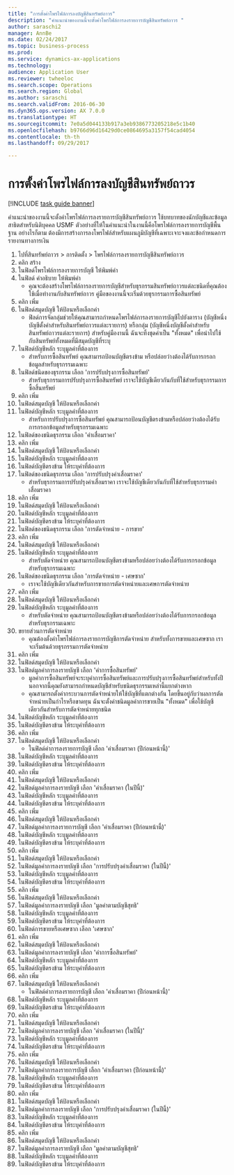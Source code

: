 ```yaml
--- 
title: "การตั้งค่าโพรไฟล์การลงบัญชีสินทรัพย์ถาวร"
description: "คำแนะนำของงานนี้จะตั้งค่าโพรไฟล์การลงรายการบัญชีสินทรัพย์ถาวร "
author: saraschi2
manager: AnnBe
ms.date: 02/24/2017
ms.topic: business-process
ms.prod: 
ms.service: dynamics-ax-applications
ms.technology: 
audience: Application User
ms.reviewer: twheeloc
ms.search.scope: Operations
ms.search.region: Global
ms.author: saraschi
ms.search.validFrom: 2016-06-30
ms.dyn365.ops.version: AX 7.0.0
ms.translationtype: HT
ms.sourcegitcommit: 7e0a5d044133b917a3eb9386773205218e5c1b40
ms.openlocfilehash: b9766d96d16429d0ce0864695a3157f54cad4054
ms.contentlocale: th-th
ms.lasthandoff: 09/29/2017

---
```

# <a name="set-up-fixed-asset-posting-profiles"></a>การตั้งค่าโพรไฟล์การลงบัญชีสินทรัพย์ถาวร

[!INCLUDE [task guide banner](../../includes/task-guide-banner.md)]

คำแนะนำของงานนี้จะตั้งค่าโพรไฟล์การลงรายการบัญชีสินทรัพย์ถาวร   ใช้บทบาทของนักบัญชีและข้อมูลสาธิตสำหรับนิติบุคคล USMF  ตัวอย่างที่ให้ในคำแนะนำในงานนี้คือโพรไฟล์การลงรายการบัญชีพื้นฐาน อย่างไรก็ตาม ต้องมีการสร้างการลงโพรไฟล์สำหรับแผนภูมิบัญชีที่เฉพาะเจาะจงและข้อกำหนดการรายงานทางการเงิน

1. ไปที่สินทรัพย์ถาวร > การติดตั้ง > โพรไฟล์การลงรายการบัญชีสินทรัพย์ถาวร
2. คลิก สร้าง
3. ในฟิลด์โพรไฟล์การลงรายการบัญชี ให้พิมพ์ค่า
4. ในฟิลด์ คำอธิบาย ให้พิมพ์ค่า
    * คุณจะต้องสร้างโพรไฟล์การลงรายการบัญชีสำหรับธุรกรรมสินทรัพย์ถาวรแต่ละชนิดที่คุณต้องใช้เมื่อทำงานกับสินทรัพย์ถาวร   คู่มือของงานนี้จะเริ่มด้วยธุรกรรมการซื้อสินทรัพย์  
5. คลิก เพิ่ม
6. ในฟิลด์สมุดบัญชี ให้ป้อนหรือเลือกค่า
    * ฟิลด์การจัดกลุ่มช่วยให้คุณสามารถกำหนดโพรไฟล์การลงรายการบัญชีไปยังตาราง (บัญชีหนึ่งบัญชีตั้งค่าสำหรับสินทรัพย์ถาวรแต่ละรายการ) หรือกลุ่ม (บัญชีหนึ่งบัญชีตั้งค่าสำหรับสินทรัพย์ถาวรแต่ละรายการ)  สำหรับคู่มืองานนี้ ฉันจะทิ้งชุดค่าเป็น "ทั้งหมด" เพื่อนำไปใช้กับสินทรัพย์ทั้งหมดที่มีสมุดบัญชีที่ระบุ  
7. ในฟิลด์บัญชีหลัก ระบุมูลค่าที่ต้องการ
    * สำหรับการซื้อสินทรัพย์ คุณสามารถป้อนบัญชีตรงข้าม หรือปล่อยว่างต้องได้รับการกรอกข้อมูลสำหรับธุรกรรมเฉพาะ    
8. ในฟิลด์ชนิดของธุรกรรม เลือก 'การปรับปรุงการซื้อสินทรัพย์'
    * สำหรับธุรกรรมการปรับปรุงการซื้อสินทรัพย์ เราจะใช้บัญชีเดียวกันกับที่ใช้สำหรับธุรกรรมการซื้อสิ้นทรัพย์  
9. คลิก เพิ่ม
10. ในฟิลด์สมุดบัญชี ให้ป้อนหรือเลือกค่า
11. ในฟิลด์บัญชีหลัก ระบุมูลค่าที่ต้องการ
    * สำหรับการปรับปรุงการซื้อสินทรัพย์ คุณสามารถป้อนบัญชีตรงข้ามหรือปล่อยว่างต้องได้รับการกรอกข้อมูลสำหรับธุรกรรมเฉพาะ    
12. ในฟิลด์ของชนิดธุรกรรม เลือก 'ค่าเสื่อมราคา'
13. คลิก เพิ่ม
14. ในฟิลด์สมุดบัญชี ให้ป้อนหรือเลือกค่า
15. ในฟิลด์บัญชีหลัก ระบุมูลค่าที่ต้องการ
16. ในฟิลด์บัญชีตรงข้าม ให้ระบุค่าที่ต้องการ
17. ในฟิลด์ของชนิดธุรกรรม เลือก 'การปรับปรุงค่าเสื่อมราคา'
    * สำหรับธุรกรรมการปรับปรุงค่าเสื่อมราคา เราจะใช้บัญชีเดียวกันกับที่ใช้สำหรับธุรกรรมค่าเสื่อมราคา  
18. คลิก เพิ่ม
19. ในฟิลด์สมุดบัญชี ให้ป้อนหรือเลือกค่า
20. ในฟิลด์บัญชีหลัก ระบุมูลค่าที่ต้องการ
21. ในฟิลด์บัญชีตรงข้าม ให้ระบุค่าที่ต้องการ
22. ในฟิลด์ของชนิดธุรกรรม เลือก 'การตัดจำหน่าย - การขาย'
23. คลิก เพิ่ม
24. ในฟิลด์สมุดบัญชี ให้ป้อนหรือเลือกค่า
25. ในฟิลด์บัญชีหลัก ระบุมูลค่าที่ต้องการ
    * สำหรับตัดจำหน่าย คุณสามารถป้อนบัญชีตรงข้ามหรือปล่อยว่างต้องได้รับการกรอกข้อมูลสำหรับธุรกรรมเฉพาะ  
26. ในฟิลด์ของชนิดธุรกรรม เลือก 'การตัดจำหน่าย - เศษซาก'
    * เราจะใช้บัญชีเดียวกันสำหรับการขายการตัดจำหน่ายและเศษการตัดจำหน่าย  
27. คลิก เพิ่ม
28. ในฟิลด์สมุดบัญชี ให้ป้อนหรือเลือกค่า
29. ในฟิลด์บัญชีหลัก ระบุมูลค่าที่ต้องการ
    * สำหรับตัดจำหน่าย คุณสามารถป้อนบัญชีตรงข้ามหรือปล่อยว่างต้องได้รับการกรอกข้อมูลสำหรับธุรกรรมเฉพาะ  
30. ขยายส่วนการตัดจำหน่าย
    * คุณต้องตั้งค่าโพรไฟล์การลงรายการบัญชีการตัดจำหน่าย สำหรับทั้งการขายและเศษซาก  เราจะเริ่มต้นด้วยธุรกรรมการตัดจำหน่าย  
31. คลิก เพิ่ม
32. ในฟิลด์สมุดบัญชี ให้ป้อนหรือเลือกค่า
33. ในฟิลด์มูลค่าการลงรายบัญชี เลือก 'ค่าการซื้อสินทรัพย์'
    * มูลค่าการซื้อสินทรัพย์จะระบุค่าการซื้อสินทรัพย์และการปรับปรุงการซื้อสินทรัพย์สำหรับทั้งปี   นอกจากนี้คุณยังสามารถกำหนดบัญชีสำหรับชนิดธุรกรรมเหล่านี้แยกต่างหาก  
    * คุณสามารถตั้งค่ากระบวนการตัดจำหน่ายให้ใช้บัญชีที่แตกต่างกัน โดยขึ้นอยู่กับว่าผลการตัดจำหน่ายเป็นกำไรหรือขาดทุน   ฉันจะตั้งค่าชนิดมูลค่าการขายเป็น "ทั้งหมด" เพื่อใช้บัญชีเดียวกันสำหรับการตัดจำหน่ายทุกชนิด  
34. ในฟิลด์บัญชีหลัก ระบุมูลค่าที่ต้องการ
35. ในฟิลด์บัญชีตรงข้าม ให้ระบุค่าที่ต้องการ
36. คลิก เพิ่ม
37. ในฟิลด์สมุดบัญชี ให้ป้อนหรือเลือกค่า
    * ในฟิลด์ค่าการลงรายการบัญชี เลือก 'ค่าเสื่อมราคา (ปีก่อนหน้านี้)'  
38. ในฟิลด์บัญชีหลัก ระบุมูลค่าที่ต้องการ
39. ในฟิลด์บัญชีตรงข้าม ให้ระบุค่าที่ต้องการ
40. คลิก เพิ่ม
41. ในฟิลด์สมุดบัญชี ให้ป้อนหรือเลือกค่า
42. ในฟิลด์มูลค่าการลงรายบัญชี เลือก 'ค่าเสื่อมราคา (ในปีนี้)'
43. ในฟิลด์บัญชีหลัก ระบุมูลค่าที่ต้องการ
44. ในฟิลด์บัญชีตรงข้าม ให้ระบุค่าที่ต้องการ
45. คลิก เพิ่ม
46. ในฟิลด์สมุดบัญชี ให้ป้อนหรือเลือกค่า
47. ในฟิลด์มูลค่าการลงรายการบัญชี เลือก 'ค่าเสื่อมราคา (ปีก่อนหน้านี้)'
48. ในฟิลด์บัญชีหลัก ระบุมูลค่าที่ต้องการ
49. ในฟิลด์บัญชีตรงข้าม ให้ระบุค่าที่ต้องการ
50. คลิก เพิ่ม
51. ในฟิลด์สมุดบัญชี ให้ป้อนหรือเลือกค่า
52. ในฟิลด์มูลค่าการลงรายบัญชี เลือก 'การปรับปรุงค่าเสื่อมราคา (ในปีนี้)'
53. ในฟิลด์บัญชีหลัก ระบุมูลค่าที่ต้องการ
54. ในฟิลด์บัญชีตรงข้าม ให้ระบุค่าที่ต้องการ
55. คลิก เพิ่ม
56. ในฟิลด์สมุดบัญชี ให้ป้อนหรือเลือกค่า
57. ในฟิลด์มูลค่าการลงรายบัญชี เลือก 'มูลค่าตามบัญชีสุทธิ'
58. ในฟิลด์บัญชีหลัก ระบุมูลค่าที่ต้องการ
59. ในฟิลด์บัญชีตรงข้าม ให้ระบุค่าที่ต้องการ
60. ในฟิลด์การขายหรือเศษซาก เลือก 'เศษซาก'
61. คลิก เพิ่ม
62. ในฟิลด์สมุดบัญชี ให้ป้อนหรือเลือกค่า
63. ในฟิลด์มูลค่าการลงรายบัญชี เลือก 'ค่าการซื้อสินทรัพย์'
64. ในฟิลด์บัญชีหลัก ระบุมูลค่าที่ต้องการ
65. ในฟิลด์บัญชีตรงข้าม ให้ระบุค่าที่ต้องการ
66. คลิก เพิ่ม
67. ในฟิลด์สมุดบัญชี ให้ป้อนหรือเลือกค่า
    * ในฟิลด์ค่าการลงรายการบัญชี เลือก 'ค่าเสื่อมราคา (ปีก่อนหน้านี้)'  
68. ในฟิลด์บัญชีหลัก ระบุมูลค่าที่ต้องการ
69. ในฟิลด์บัญชีตรงข้าม ให้ระบุค่าที่ต้องการ
70. คลิก เพิ่ม
71. ในฟิลด์สมุดบัญชี ให้ป้อนหรือเลือกค่า
72. ในฟิลด์มูลค่าการลงรายบัญชี เลือก 'ค่าเสื่อมราคา (ในปีนี้)'
73. ในฟิลด์บัญชีหลัก ระบุมูลค่าที่ต้องการ
74. ในฟิลด์บัญชีตรงข้าม ให้ระบุค่าที่ต้องการ
75. คลิก เพิ่ม
76. ในฟิลด์สมุดบัญชี ให้ป้อนหรือเลือกค่า
77. ในฟิลด์มูลค่าการลงรายการบัญชี เลือก 'ค่าเสื่อมราคา (ปีก่อนหน้านี้)'
78. ในฟิลด์บัญชีหลัก ระบุมูลค่าที่ต้องการ
79. ในฟิลด์บัญชีตรงข้าม ให้ระบุค่าที่ต้องการ
80. คลิก เพิ่ม
81. ในฟิลด์สมุดบัญชี ให้ป้อนหรือเลือกค่า
82. ในฟิลด์มูลค่าการลงรายบัญชี เลือก 'การปรับปรุงค่าเสื่อมราคา (ในปีนี้)'
83. ในฟิลด์บัญชีหลัก ระบุมูลค่าที่ต้องการ
84. ในฟิลด์บัญชีตรงข้าม ให้ระบุค่าที่ต้องการ
85. คลิก เพิ่ม
86. ในฟิลด์สมุดบัญชี ให้ป้อนหรือเลือกค่า
87. ในฟิลด์มูลค่าการลงรายบัญชี เลือก 'มูลค่าตามบัญชีสุทธิ'
88. ในฟิลด์บัญชีหลัก ระบุมูลค่าที่ต้องการ
89. ในฟิลด์บัญชีตรงข้าม ให้ระบุค่าที่ต้องการ


